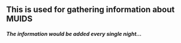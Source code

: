 ## This is used for gathering information about MUIDS
##### The information would be added every single night...
